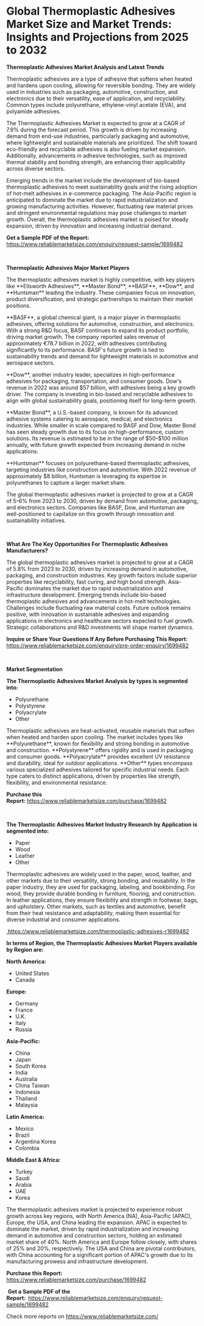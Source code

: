 <p><h1>Global Thermoplastic Adhesives Market Size and Market Trends: Insights and Projections from 2025 to 2032</h1></p><p><strong>Thermoplastic Adhesives Market Analysis and Latest Trends</strong></p>
<p><p>Thermoplastic adhesives are a type of adhesive that softens when heated and hardens upon cooling, allowing for reversible bonding. They are widely used in industries such as packaging, automotive, construction, and electronics due to their versatility, ease of application, and recyclability. Common types include polyurethane, ethylene-vinyl acetate (EVA), and polyamide adhesives.</p><p>The Thermoplastic Adhesives Market is expected to grow at a CAGR of 7.9% during the forecast period. This growth is driven by increasing demand from end-use industries, particularly packaging and automotive, where lightweight and sustainable materials are prioritized. The shift toward eco-friendly and recyclable adhesives is also fueling market expansion. Additionally, advancements in adhesive technologies, such as improved thermal stability and bonding strength, are enhancing their applicability across diverse sectors.</p><p>Emerging trends in the market include the development of bio-based thermoplastic adhesives to meet sustainability goals and the rising adoption of hot-melt adhesives in e-commerce packaging. The Asia-Pacific region is anticipated to dominate the market due to rapid industrialization and growing manufacturing activities. However, fluctuating raw material prices and stringent environmental regulations may pose challenges to market growth. Overall, the thermoplastic adhesives market is poised for steady expansion, driven by innovation and increasing industrial demand.</p></p>
<p><strong>Get a Sample PDF of the Report:&nbsp;</strong> <a href="https://www.reliablemarketsize.com/enquiry/request-sample/1699482?utm_campaign=2247&utm_medium=2&utm_source=Github&utm_content=ia&utm_term=25012025&utm_id=thermoplastic-adhesives">https://www.reliablemarketsize.com/enquiry/request-sample/1699482</a></p>
<p>&nbsp;</p>
<p><strong>Thermoplastic Adhesives Major Market Players</strong></p>
<p><p>The thermoplastic adhesives market is highly competitive, with key players like **Ellsworth Adhesives**, **Master Bond**, **BASF**, **Dow**, and **Huntsman** leading the industry. These companies focus on innovation, product diversification, and strategic partnerships to maintain their market positions.</p><p>**BASF**, a global chemical giant, is a major player in thermoplastic adhesives, offering solutions for automotive, construction, and electronics. With a strong R&D focus, BASF continues to expand its product portfolio, driving market growth. The company reported sales revenue of approximately €78.7 billion in 2022, with adhesives contributing significantly to its performance. BASF's future growth is tied to sustainability trends and demand for lightweight materials in automotive and aerospace sectors.</p><p>**Dow**, another industry leader, specializes in high-performance adhesives for packaging, transportation, and consumer goods. Dow's revenue in 2022 was around $57 billion, with adhesives being a key growth driver. The company is investing in bio-based and recyclable adhesives to align with global sustainability goals, positioning itself for long-term growth.</p><p>**Master Bond**, a U.S.-based company, is known for its advanced adhesive systems catering to aerospace, medical, and electronics industries. While smaller in scale compared to BASF and Dow, Master Bond has seen steady growth due to its focus on high-performance, custom solutions. Its revenue is estimated to be in the range of $50–$100 million annually, with future growth expected from increasing demand in niche applications.</p><p>**Huntsman** focuses on polyurethane-based thermoplastic adhesives, targeting industries like construction and automotive. With 2022 revenue of approximately $8 billion, Huntsman is leveraging its expertise in polyurethanes to capture a larger market share.</p><p>The global thermoplastic adhesives market is projected to grow at a CAGR of 5–6% from 2023 to 2030, driven by demand from automotive, packaging, and electronics sectors. Companies like BASF, Dow, and Huntsman are well-positioned to capitalize on this growth through innovation and sustainability initiatives.</p></p>
<p>&nbsp;</p>
<p><strong>What Are The Key Opportunities For Thermoplastic Adhesives Manufacturers?</strong></p>
<p><p>The global thermoplastic adhesives market is projected to grow at a CAGR of 5.8% from 2023 to 2030, driven by increasing demand in automotive, packaging, and construction industries. Key growth factors include superior properties like recyclability, fast curing, and high bond strength. Asia-Pacific dominates the market due to rapid industrialization and infrastructure development. Emerging trends include bio-based thermoplastic adhesives and advancements in hot-melt technologies. Challenges include fluctuating raw material costs. Future outlook remains positive, with innovation in sustainable adhesives and expanding applications in electronics and healthcare sectors expected to fuel growth. Strategic collaborations and R&D investments will shape market dynamics.</p></p>
<p><strong>Inquire or Share Your Questions If Any Before Purchasing This Report:</strong> <a href="https://www.reliablemarketsize.com/enquiry/pre-order-enquiry/1699482?utm_campaign=2247&utm_medium=2&utm_source=Github&utm_content=ia&utm_term=25012025&utm_id=thermoplastic-adhesives">https://www.reliablemarketsize.com/enquiry/pre-order-enquiry/1699482</a></p>
<p>&nbsp;</p>
<p><strong>Market Segmentation</strong></p>
<p><strong>The Thermoplastic Adhesives Market Analysis by types is segmented into:</strong></p>
<p><ul><li>Polyurethane</li><li>Polystyrene</li><li>Polyacrylate</li><li>Other</li></ul></p>
<p><p>Thermoplastic adhesives are heat-activated, reusable materials that soften when heated and harden upon cooling. The market includes types like **Polyurethane**, known for flexibility and strong bonding in automotive and construction. **Polystyrene** offers rigidity and is used in packaging and consumer goods. **Polyacrylate** provides excellent UV resistance and durability, ideal for outdoor applications. **Other** types encompass various specialized adhesives tailored for specific industrial needs. Each type caters to distinct applications, driven by properties like strength, flexibility, and environmental resistance.</p></p>
<p><strong>Purchase this Report:&nbsp;</strong><a href="https://www.reliablemarketsize.com/purchase/1699482?utm_campaign=2247&utm_medium=2&utm_source=Github&utm_content=ia&utm_term=25012025&utm_id=thermoplastic-adhesives">https://www.reliablemarketsize.com/purchase/1699482</a></p>
<p>&nbsp;</p>
<p><strong>The Thermoplastic Adhesives Market Industry Research by Application is segmented into:</strong></p>
<p><ul><li>Paper</li><li>Wood</li><li>Leather</li><li>Other</li></ul></p>
<p><p>Thermoplastic adhesives are widely used in the paper, wood, leather, and other markets due to their versatility, strong bonding, and reusability. In the paper industry, they are used for packaging, labeling, and bookbinding. For wood, they provide durable bonding in furniture, flooring, and construction. In leather applications, they ensure flexibility and strength in footwear, bags, and upholstery. Other markets, such as textiles and automotive, benefit from their heat resistance and adaptability, making them essential for diverse industrial and consumer applications.</p></p>
<p><a href="https://www.reliablemarketsize.com/thermoplastic-adhesives-r1699482?utm_campaign=2247&utm_medium=2&utm_source=Github&utm_content=ia&utm_term=25012025&utm_id=thermoplastic-adhesives">&nbsp;https://www.reliablemarketsize.com/thermoplastic-adhesives-r1699482</a></p>
<p><strong>In terms of Region, the Thermoplastic Adhesives Market Players available by Region are:</strong></p>
<p>
    <p> <strong> North America: </strong>
        <ul>
            <li>United States</li>
            <li>Canada</li>
        </ul>
        </p> 
    <p> <strong> Europe: </strong>
        <ul>
            <li>Germany</li>
            <li>France</li>
            <li>U.K.</li>
            <li>Italy</li>
            <li>Russia</li>
        </ul>
        </p> 
    <p> <strong> Asia-Pacific: </strong>
        <ul>
            <li>China</li>
            <li>Japan</li>
            <li>South Korea</li>
            <li>India</li>
            <li>Australia</li>
            <li>China Taiwan</li>
            <li>Indonesia</li>
            <li>Thailand</li>
            <li>Malaysia</li>
        </ul>
        </p> 
    <p> <strong> Latin America: </strong>
        <ul>
            <li>Mexico</li>
            <li>Brazil</li>
            <li>Argentina Korea</li>
            <li>Colombia</li>
        </ul>
        </p> 
    <p> <strong> Middle East & Africa: </strong>
        <ul>
            <li>Turkey</li>
            <li>Saudi</li>
            <li>Arabia</li>
            <li>UAE</li>
            <li>Korea</li>
        </ul>
    </p>
    </p>
<p><p>The thermoplastic adhesives market is projected to experience robust growth across key regions, with North America (NA), Asia-Pacific (APAC), Europe, the USA, and China leading the expansion. APAC is expected to dominate the market, driven by rapid industrialization and increasing demand in automotive and construction sectors, holding an estimated market share of 40%. North America and Europe follow closely, with shares of 25% and 20%, respectively. The USA and China are pivotal contributors, with China accounting for a significant portion of APAC's growth due to its manufacturing prowess and infrastructure development.</p></p>
<p><strong>Purchase this Report: </strong><a href="https://www.reliablemarketsize.com/purchase/1699482?utm_campaign=2247&utm_medium=2&utm_source=Github&utm_content=ia&utm_term=25012025&utm_id=thermoplastic-adhesives">https://www.reliablemarketsize.com/purchase/1699482</a></p>
<p>&nbsp;<strong>Get a Sample PDF of the Report:&nbsp;&nbsp;</strong><a href="https://www.reliablemarketsize.com/enquiry/request-sample/1699482?utm_campaign=2247&utm_medium=2&utm_source=Github&utm_content=ia&utm_term=25012025&utm_id=thermoplastic-adhesives">https://www.reliablemarketsize.com/enquiry/request-sample/1699482</a></p>
<p><strong></strong></p>
<p>Check more reports on <a href="https://www.reliablemarketsize.com/?utm_campaign=2247&utm_medium=2&utm_source=Github&utm_content=ia&utm_term=25012025&utm_id=thermoplastic-adhesives">https://www.reliablemarketsize.com/</a></p>